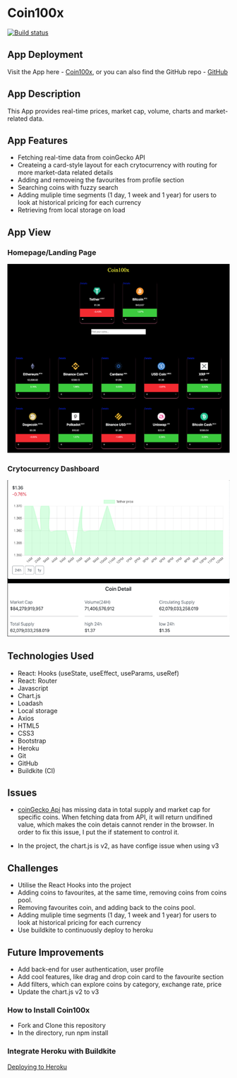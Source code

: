 # Coin100x

[![Build status](https://badge.buildkite.com/1a040fca2f5f8ba1a8b56c83df624f3c94804ce8669156adc1.svg)](https://buildkite.com/org534/coins100x)

## App Deployment

Visit the App here - [Coin100x](https://coin100x.herokuapp.com/), or you can also find the GitHub repo - [GitHub](https://github.com/gigi0310/Coins10x)

## App Description

This App provides real-time prices, market cap, volume, charts and market-related data.

## App Features

- Fetching real-time data from coinGecko API
- Createing a card-style layout for each crytocurrency with routing for more market-data related details
- Adding and removeing the favourites from profile section
- Searching coins with fuzzy search
- Adding muliple time segments (1 day, 1 week and 1 year) for users to look at historical pricing for each currency
- Retrieving from local storage on load

## App View

### Homepage/Landing Page

![picture](/AppHomepage.png)

### Crytocurrency Dashboard

![picture](/AppDashboard.png)

## Technologies Used

- React: Hooks (useState, useEffect, useParams, useRef)
- React: Router
- Javascript
- Chart.js
- Loadash
- Local storage
- Axios
- HTML5
- CSS3
- Bootstrap
- Heroku
- Git
- GitHub
- Buildkite (CI)

## Issues

- [coinGecko Api](https://www.coingecko.com/api/documentations/v3) has missing data in total supply and market cap for specific coins. When fetching data from API, it will return undifined value, which makes the coin detais cannot render in the browser. In order to fix this issue, I put the if statement to control it.

- In the project, the chart.js is v2, as have confige issue when using v3

## Challenges

- Utilise the React Hooks into the project
- Adding coins to favourites, at the same time, removing coins from coins pool.
- Removing favourites coin, and adding back to the coins pool.
- Adding muliple time segments (1 day, 1 week and 1 year) for users to look at historical pricing for each currency
- Use buildkite to continuously deploy to heroku

## Future Improvements

- Add back-end for user authentication, user profile
- Add cool features, like drag and drop coin card to the favourite section
- Add filters, which can explore coins by category, exchange rate, price
- Update the chart.js v2 to v3

### How to Install Coin100x

- Fork and Clone this repository
- In the directory, run npm install

### Integrate Heroku with Buildkite

[Deploying to Heroku](https://buildkite.com/docs/deployments/deploying-to-heroku)

